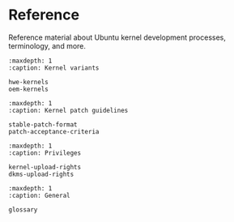 # Reference

Reference material about Ubuntu kernel development processes, terminology, and
more.

<!--
.. toctree::
   :maxdepth: 1
   :caption: Ubuntu on Xilinx:

   xilinx/index
-->

```{toctree}
:maxdepth: 1
:caption: Kernel variants

hwe-kernels
oem-kernels
```

```{toctree}
:maxdepth: 1
:caption: Kernel patch guidelines

stable-patch-format
patch-acceptance-criteria
```

```{toctree}
:maxdepth: 1
:caption: Privileges

kernel-upload-rights
dkms-upload-rights
```

```{toctree}
:maxdepth: 1
:caption: General

glossary
```
